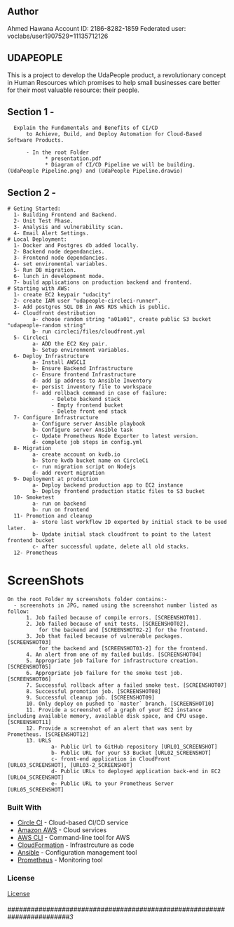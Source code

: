 ## Author
Ahmed Hawana
Account ID: 2186-8282-1859
Federated user: voclabs/user1907529=11135712126

## UDAPEOPLE
This is a project to develop the UdaPeople product, a revolutionary concept in Human Resources which promises to help small businesses care better for their most valuable resource: their people.

## Section 1 - 
      Explain the Fundamentals and Benefits of CI/CD 
          to Achieve, Build, and Deploy Automation for Cloud-Based Software Products.

          - In the root Folder
                * presentation.pdf
                * Diagram of CI/CD Pipeline we will be building. (UdaPeople Pipeline.png) and (UdaPeople Pipeline.drawio)

## Section 2 - 
    # Geting Started:
      1- Building Frontend and Backend.
      2- Unit Test Phase.
      3- Analysis and vulnerability scan.
      4- Email Alert Settings.
    # Local Deployment:
      1- Docker and Postgres db added locally.
      2- Backend node dependancies.
      3- Frontend node dependancies.
      4- set enviromental variables.
      5- Run DB migration.
      6- lunch in development mode.
      7- build applications on production backend and frontend.
    # Starting with AWS:
      1- create EC2 keypair "udacity"
      2- create IAM user "udapeople-circleci-runner".
      3- Add postgres SQL DB in AWS RDS which is public.
      4- Cloudfront destribution
            a- choose random string "a01a01", create public S3 bucket "udapeople-random string"
            b- run circleci/files/cloudfront.yml
      5- Circleci 
            a- ADD the EC2 Key pair.
            b- Setup environment variables.
      6- Deploy Infrastructure
            a- Install AWSCLI
            b- Ensure Backend Infrastructure 
            c- Ensure frontend Infrastructure
            d- add ip address to Ansible Inventory
            e- persist inventory file to workspace
            f- add rollback command in case of failure:
                  - Delete backend stack
                  - Empty frontend bucket
                  - Delete front end stack
      7- Configure Infrastructure
            a- Configure server Ansible playbook
            b- Configure server Ansible task
            c- Update Prometheus Node Exporter to latest version.
            d- complete job steps in config.yml
      8- Migration
            a- create account on kvdb.io
            b- Store kvdb bucket name on CircleCi
            c- run migration script on Nodejs
            d- add revert migration
      9- Deployment at production
            a- Deploy backend production app to EC2 instance
            b- Deploy frontend production static files to S3 bucket
      10- Smoketest
            a- run on backend
            b- run on frontend
      11- Promotion and cleanup
            a- store last workflow ID exported by initial stack to be used later.
            b- Update initial stack cloudfront to point to the latest frontend bucket
            c- after successful update, delete all old stacks.
      12- Prometheus


# ScreenShots
    On the root Folder my screenshots folder contains:-
      - screenshots in JPG, named using the screenshot number listed as follow:
          1. Job failed because of compile errors. [SCREENSHOT01].
          2. Job failed because of unit tests. [SCREENSHOT02].
              for the backend and [SCREENSHOT02-2] for the frontend.
          3. Job that failed because of vulnerable packages. [SCREENSHOT03]
              for the backend and [SCREENSHOT03-2] for the frontend.
          4. An alert from one of my failed builds. [SCREENSHOT04]          
          5. Appropriate job failure for infrastructure creation. [SCREENSHOT05] 
          6. Appropriate job failure for the smoke test job. [SCREENSHOT06]
          7. Successful rollback after a failed smoke test. [SCREENSHOT07]
          8. Successful promotion job. [SCREENSHOT08]
          9. Successful cleanup job. [SCREENSHOT09]
          10. Only deploy on pushed to `master` branch. [SCREENSHOT10]
          11. Provide a screenshot of a graph of your EC2 instance including available memory, available disk space, and CPU usage. [SCREENSHOT11]
          12. Provide a screenshot of an alert that was sent by Prometheus. [SCREENSHOT12]
          13. URLS 
                  a- Public Url to GitHub repository [URL01_SCREENSHOT]
                  b- Public URL for your S3 Bucket [URL02_SCREENSHOT]
                  c- front-end application in CloudFront [URL03_SCREENSHOT], [URL03-2_SCREENSHOT]
                  d- Public URLs to deployed application back-end in EC2 [URL04_SCREENSHOT]
                  e- Public URL to your Prometheus Server [URL05_SCREENSHOT]
          
### Built With

- [Circle CI](www.circleci.com) - Cloud-based CI/CD service
- [Amazon AWS](https://aws.amazon.com/) - Cloud services
- [AWS CLI](https://aws.amazon.com/cli/) - Command-line tool for AWS
- [CloudFormation](https://aws.amazon.com/cloudformation/) - Infrastrcuture as code
- [Ansible](https://www.ansible.com/) - Configuration management tool
- [Prometheus](https://prometheus.io/) - Monitoring tool

### License

[License](LICENSE.md)


###### ########################################################################3
###### ########################################################################